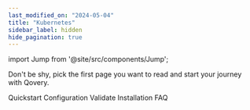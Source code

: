 ```yaml
---
last_modified_on: "2024-05-04"
title: "Kubernetes"
sidebar_label: hidden
hide_pagination: true
---
```


import Jump from '@site/src/components/Jump';

Don't be shy, pick the first page you want to read and start your journey with Qovery.

<Jump to="/docs/getting-started/install-qovery/kubernetes/quickstart">Quickstart</Jump>
<Jump to="/docs/getting-started/install-qovery/kubernetes/byok-config">Configuration</Jump>
<Jump to="/docs/getting-started/install-qovery/kubernetes/validate-installation">Validate Installation</Jump>
<Jump to="/docs/getting-started/install-qovery/kubernetes/faq">FAQ</Jump>



